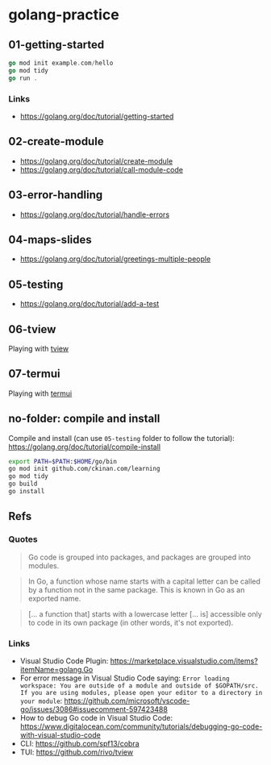 # golang-practice

## 01-getting-started

```go
go mod init example.com/hello
go mod tidy
go run .
```

### Links

- https://golang.org/doc/tutorial/getting-started

## 02-create-module

- https://golang.org/doc/tutorial/create-module
- https://golang.org/doc/tutorial/call-module-code

## 03-error-handling

- https://golang.org/doc/tutorial/handle-errors

## 04-maps-slides

- https://golang.org/doc/tutorial/greetings-multiple-people

## 05-testing

- https://golang.org/doc/tutorial/add-a-test

## 06-tview

Playing with [tview](https://github.com/rivo/tview)

## 07-termui

Playing with [termui](https://github.com/gizak/termui)

## no-folder: compile and install

Compile and install (can use `05-testing` folder to follow the tutorial): https://golang.org/doc/tutorial/compile-install

```bash
export PATH=$PATH:$HOME/go/bin
go mod init github.com/ckinan.com/learning
go mod tidy
go build
go install
```

## Refs

### Quotes

> Go code is grouped into packages, and packages are grouped into modules.

> In Go, a function whose name starts with a capital letter can be called by a function not in the same package. This is known in Go as an exported name.

> [... a function that] starts with a lowercase letter [... is] accessible only to code in its own package (in other words, it's not exported).

### Links

- Visual Studio Code Plugin: https://marketplace.visualstudio.com/items?itemName=golang.Go
- For error message in Visual Studio Code saying: `Error loading workspace: You are outside of a module and outside of $GOPATH/src. If you are using modules, please open your editor to a directory in your module`: https://github.com/microsoft/vscode-go/issues/3086#issuecomment-597423488
- How to debug Go code in Visual Studio Code: https://www.digitalocean.com/community/tutorials/debugging-go-code-with-visual-studio-code
- CLI: https://github.com/spf13/cobra
- TUI: https://github.com/rivo/tview